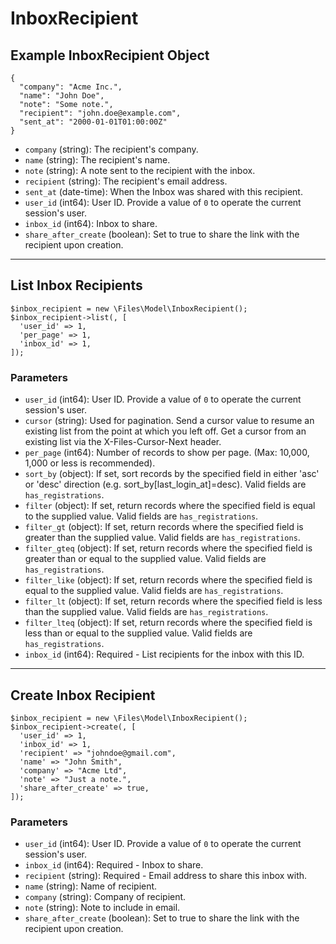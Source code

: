 # InboxRecipient

## Example InboxRecipient Object

```
{
  "company": "Acme Inc.",
  "name": "John Doe",
  "note": "Some note.",
  "recipient": "john.doe@example.com",
  "sent_at": "2000-01-01T01:00:00Z"
}
```

* `company` (string): The recipient's company.
* `name` (string): The recipient's name.
* `note` (string): A note sent to the recipient with the inbox.
* `recipient` (string): The recipient's email address.
* `sent_at` (date-time): When the Inbox was shared with this recipient.
* `user_id` (int64): User ID.  Provide a value of `0` to operate the current session's user.
* `inbox_id` (int64): Inbox to share.
* `share_after_create` (boolean): Set to true to share the link with the recipient upon creation.

---

## List Inbox Recipients

```
$inbox_recipient = new \Files\Model\InboxRecipient();
$inbox_recipient->list(, [
  'user_id' => 1,
  'per_page' => 1,
  'inbox_id' => 1,
]);
```


### Parameters

* `user_id` (int64): User ID.  Provide a value of `0` to operate the current session's user.
* `cursor` (string): Used for pagination.  Send a cursor value to resume an existing list from the point at which you left off.  Get a cursor from an existing list via the X-Files-Cursor-Next header.
* `per_page` (int64): Number of records to show per page.  (Max: 10,000, 1,000 or less is recommended).
* `sort_by` (object): If set, sort records by the specified field in either 'asc' or 'desc' direction (e.g. sort_by[last_login_at]=desc). Valid fields are `has_registrations`.
* `filter` (object): If set, return records where the specified field is equal to the supplied value. Valid fields are `has_registrations`.
* `filter_gt` (object): If set, return records where the specified field is greater than the supplied value. Valid fields are `has_registrations`.
* `filter_gteq` (object): If set, return records where the specified field is greater than or equal to the supplied value. Valid fields are `has_registrations`.
* `filter_like` (object): If set, return records where the specified field is equal to the supplied value. Valid fields are `has_registrations`.
* `filter_lt` (object): If set, return records where the specified field is less than the supplied value. Valid fields are `has_registrations`.
* `filter_lteq` (object): If set, return records where the specified field is less than or equal to the supplied value. Valid fields are `has_registrations`.
* `inbox_id` (int64): Required - List recipients for the inbox with this ID.

---

## Create Inbox Recipient

```
$inbox_recipient = new \Files\Model\InboxRecipient();
$inbox_recipient->create(, [
  'user_id' => 1,
  'inbox_id' => 1,
  'recipient' => "johndoe@gmail.com",
  'name' => "John Smith",
  'company' => "Acme Ltd",
  'note' => "Just a note.",
  'share_after_create' => true,
]);
```


### Parameters

* `user_id` (int64): User ID.  Provide a value of `0` to operate the current session's user.
* `inbox_id` (int64): Required - Inbox to share.
* `recipient` (string): Required - Email address to share this inbox with.
* `name` (string): Name of recipient.
* `company` (string): Company of recipient.
* `note` (string): Note to include in email.
* `share_after_create` (boolean): Set to true to share the link with the recipient upon creation.
